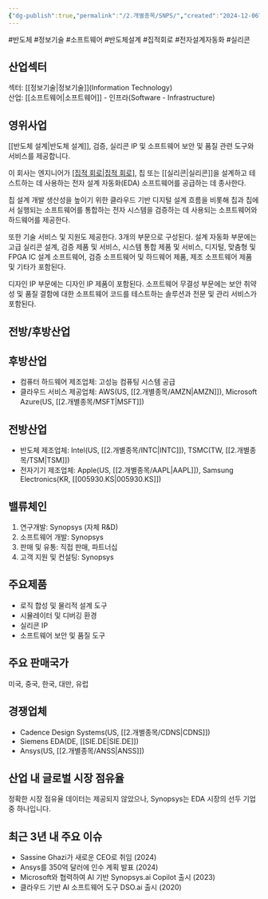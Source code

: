 ```yaml
---
{"dg-publish":true,"permalink":"/2.개별종목/SNPS/","created":"2024-12-06T10:40:41.233+09:00","updated":"2025-07-29T21:37:05.203+09:00"}
---
```


#반도체 #정보기술 #소프트웨어 #반도체설계 #집적회로 #전자설계자동화 #실리콘


## 산업섹터

섹터: [[정보기술\|정보기술]](Information Technology)  
산업: [[소프트웨어\|소프트웨어]] - 인프라(Software - Infrastructure)

## 영위사업

[[반도체 설계\|반도체 설계]], 검증, 실리콘 IP 및 소프트웨어 보안 및 품질 관련 도구와 서비스를 제공합니다.

이 회사는 엔지니어가 [[집적 회로\|집적 회로]](IC), 칩 또는 [[실리콘\|실리콘]]을 설계하고 테스트하는 데 사용하는 전자 설계 자동화(EDA) 소프트웨어를 공급하는 데 종사한다.  

칩 설계 개발 생산성을 높이기 위한 클라우드 기반 디지털 설계 흐름을 비롯해 칩과 칩에서 실행되는 소프트웨어를 통합하는 전자 시스템을 검증하는 데 사용되는 소프트웨어와 하드웨어를 제공한다.  
  
또한 기술 서비스 및 지원도 제공한다. 3개의 부문으로 구성된다. 설계 자동화 부문에는 고급 실리콘 설계, 검증 제품 및 서비스, 시스템 통합 제품 및 서비스, 디지털, 맞춤형 및 FPGA IC 설계 소프트웨어, 검증 소프트웨어 및 하드웨어 제품, 제조 소프트웨어 제품 및 기타가 포함된다.  

디자인 IP 부문에는 디자인 IP 제품이 포함된다. 소프트웨어 무결성 부문에는 보안 취약성 및 품질 결함에 대한 소프트웨어 코드를 테스트하는 솔루션과 전문 및 관리 서비스가 포함된다.


## 전방/후방산업

## 후방산업

- 컴퓨터 하드웨어 제조업체: 고성능 컴퓨팅 시스템 공급
- 클라우드 서비스 제공업체: AWS(US, [[2.개별종목/AMZN\|AMZN]]), Microsoft Azure(US, [[2.개별종목/MSFT\|MSFT]])

## 전방산업

- 반도체 제조업체: Intel(US, [[2.개별종목/INTC\|INTC]]), TSMC(TW, [[2.개별종목/TSM\|TSM]])
- 전자기기 제조업체: Apple(US, [[2.개별종목/AAPL\|AAPL]]), Samsung Electronics(KR, [[005930.KS\|005930.KS]])

## 밸류체인

1. 연구개발: Synopsys (자체 R&D)
2. 소프트웨어 개발: Synopsys
3. 판매 및 유통: 직접 판매, 파트너십
4. 고객 지원 및 컨설팅: Synopsys

## 주요제품

- 로직 합성 및 물리적 설계 도구
- 시뮬레이터 및 디버깅 환경
- 실리콘 IP
- 소프트웨어 보안 및 품질 도구

## 주요 판매국가

미국, 중국, 한국, 대만, 유럽

## 경쟁업체

- Cadence Design Systems(US, [[2.개별종목/CDNS\|CDNS]])
- Siemens EDA(DE, [[SIE.DE\|SIE.DE]])
- Ansys(US, [[2.개별종목/ANSS\|ANSS]])

## 산업 내 글로벌 시장 점유율

정확한 시장 점유율 데이터는 제공되지 않았으나, Synopsys는 EDA 시장의 선두 기업 중 하나입니다.

## 최근 3년 내 주요 이슈

- Sassine Ghazi가 새로운 CEO로 취임 (2024)
- Ansys를 350억 달러에 인수 계획 발표 (2024)
- Microsoft와 협력하여 AI 기반 Synopsys.ai Copilot 출시 (2023)
- 클라우드 기반 AI 소프트웨어 도구 DSO.ai 출시 (2020)